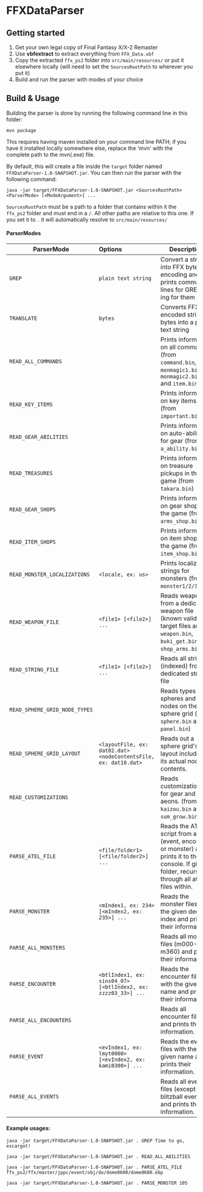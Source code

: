 # FFXDataParser

## Getting started

1. Get your own legal copy of Final Fantasy X/X-2 Remaster
2. Use **vbfextract** to extract everything from `FFX_Data.vbf`
3. Copy the extracted `ffx_ps2` folder into `src/main/resources/` or put it elsewhere locally (will need to set the `SourcesRootPath` to wherever you put it)
4. Build and run the parser with modes of your choice

## Build & Usage

Building the parser is done by running the following command line in this folder:

`mvn package`

This requires having maven installed on your command line PATH; if you have it installed locally somewhere else, replace the 'mvn' with the complete path to the mvn(.exe) file.

By default, this will create a file inside the `target` folder named `FFXDataParser-1.0-SNAPSHOT.jar`.
You can then run the parser with the following command:

`java -jar target/FFXDataParser-1.0-SNAPSHOT.jar <SourcesRootPath> <ParserMode> [<ModeArgument>] ...`

`SourcesRootPath` must be a path to a folder that contains within it the `ffx_ps2` folder and must end in a `/`. All other paths are relative to this one. If you set it to `.` it will automatically resolve to `src/main/resources/` 

#### ParserModes

| ParserMode                          | Options                               | Description                                                |
|--------------------------------------|:--------------------------------------|------------------------------------------------------------|
| `GREP`                          | `plain text string` | Convert a string into FFX byte encoding and prints command lines for GREP-ing for them |
| `TRANSLATE`                     | `bytes` | Converts FFX encoded string bytes into a plain text string |
| `READ_ALL_COMMANDS`            | | Prints information on all commands (from `command.bin`, `monmagic1.bin`, `monmagic2.bin` and `item.bin`) |
| `READ_KEY_ITEMS`                | | Prints information on key items (from `important.bin`) |
| `READ_GEAR_ABILITIES`           | | Prints information on auto-abilities for gear (from `a_ability.bin`) |
| `READ_TREASURES`                | | Prints information on treasure pickups in the game (from `takara.bin`) |
| `READ_GEAR_SHOPS`                | | Prints information on gear shops in the game (from `arms_shop.bin`) |
| `READ_ITEM_SHOPS`                | | Prints information on item shops in the game (from `item_shop.bin`) |
| `READ_MONSTER_LOCALIZATIONS`     | `<locale, ex: us>` | Prints localized strings for monsters (from `monster1/2/3.bin`) |
| `READ_WEAPON_FILE`           | `<file1> [<file2>] ...` | Reads weapons from a dedicated weapon file (known valid target files are `weapon.bin`, `buki_get.bin`, `shop_arms.bin`) |
| `READ_STRING_FILE`              | `<file1> [<file2>] ...` | Reads all strings (indexed) from a dedicated string file                                                           |
| `READ_SPHERE_GRID_NODE_TYPES`              | | Reads types of spheres and nodes on the sphere grid (from `sphere.bin` and `panel.bin`) |
| `READ_SPHERE_GRID_LAYOUT`              | `<layoutFile, ex: dat02.dat> <nodeContentsFile, ex: dat10.dat>` | Reads out a sphere grid's layout including its actual node contents. |
| `READ_CUSTOMIZATIONS`              | | Reads customizations for gear and aeons. (from `kaizou.bin` and `sum_grow.bin`) |
| `PARSE_ATEL_FILE`     | `<file/folder1> [<file/folder2>] ...` | Reads the ATEL script from a file (event, encounter or monster) and prints it to the console. If given a folder, recurses through all atel files within. |
| `PARSE_MONSTER`            | `<mIndex1, ex: 234> [<mIndex2, ex: 235>] ...` | Reads the monster files with the given decimal index and prints their information. |
| `PARSE_ALL_MONSTERS`          | | Reads all monster files (m000-m360) and prints their information. | 
| `PARSE_ENCOUNTER`          | `<btlIndex1, ex: sins04_07> [<btlIndex2, ex: zzzz03_33>] ...` | Reads the encounter files with the given name and prints their information. | 
| `PARSE_ALL_ENCOUNTERS`          | | Reads all encounter files and prints their information. | 
| `PARSE_EVENT`              | `<evIndex1, ex: lmyt0000> [<evIndex2, ex: kami0300>] ...` | Reads the event files with the given name and prints their information. |
| `PARSE_ALL_EVENTS`              | | Reads all event files (except blitzball events) and prints their information. |


#### Example usages:

`java -jar target/FFXDataParser-1.0-SNAPSHOT.jar . GREP Time to go, escargot!`

`java -jar target/FFXDataParser-1.0-SNAPSHOT.jar . READ_ALL_ABILITIES`

`java -jar target/FFXDataParser-1.0-SNAPSHOT.jar . PARSE_ATEL_FILE ffx_ps2/ffx/master/jppc/event/obj/do/dome0600/dome0600.ebp`

`java -jar target/FFXDataParser-1.0-SNAPSHOT.jar . PARSE_MONSTER 105`
